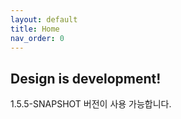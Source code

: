```yaml
---
layout: default
title: Home
nav_order: 0
---
```


## Design is development!

1.5.5-SNAPSHOT 버전이 사용 가능합니다.